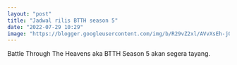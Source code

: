 ```yaml
---
layout: "post"
title: "Jadwal rilis BTTH season 5"
date: "2022-07-29 10:29"
image: "https://blogger.googleusercontent.com/img/b/R29vZ2xl/AVvXsEh-jQSRi41CoR95yBuOP3PUcE3jY67bVN1lMhjoQXLQuYoD0NtxCvfWO9s8IdvtNuUrOxprs8bCVWRnGp3oVE4mjzAbbjXbCoX6fBFeE7-UPvsgPepwUjwSF-FdxXVcjcNUyVOJ5wQj19c9BM8PqPbYHgEIyJj8pbkCkQJ1ae4F8GNOGj7O1vUx3LEj5g/s640/Battle-Through-The-Heavens-Origin-season-5%20(1).webp"
---
```


Battle Through The Heavens aka BTTH Season 5 akan segera tayang.
